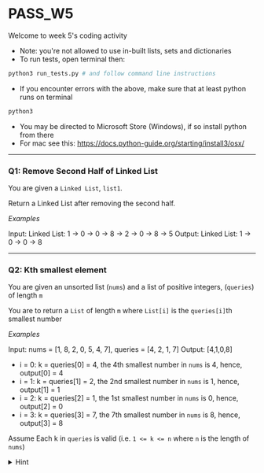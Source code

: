 # PASS_W5
Welcome to week 5's coding activity
- Note: you're not allowed to use in-built lists, sets and dictionaries
- To run tests, open terminal then:
```sh
python3 run_tests.py # and follow command line instructions
```

- If you encounter errors with the above, make sure that at least python runs on terminal
```sh
python3
```

- You may be directed to Microsoft Store (Windows), if so install python from there
- For mac see this: https://docs.python-guide.org/starting/install3/osx/

---

### Q1: Remove Second Half of Linked List
You are given a `Linked List`, `list1`.

Return a Linked List after removing the second half.

*Examples*

Input: Linked List: 1 -> 0 -> 0 -> 8 -> 2 -> 0 -> 8 -> 5
Output: Linked List: 1 -> 0 -> 0 -> 8 


---
### Q2: Kth smallest element 

You are given an unsorted list (`nums`) and a list of positive integers, (`queries`) of length `m`

You are to return a `List` of length `m` where `List[i]` is the `queries[i]`th smallest number

*Examples*

Input: nums = [1, 8, 2, 0, 5, 4, 7], queries = [4, 2, 1, 7]
Output: [4,1,0,8]
- i = 0: k = queries[0] = 4, the 4th smallest number in `nums` is 4, hence, output[0] = 4
- i = 1: k = queries[1] = 2, the 2nd smallest number in `nums` is 1, hence, output[1] = 1
- i = 2: k = queries[2] = 1, the 1st smallest number in `nums` is 0, hence, output[2] = 0
- i = 3: k = queries[3] = 7, the 7th smallest number in `nums` is 8, hence, output[3] = 8

Assume Each k in `queries` is valid (i.e. `1 <= k <= n` where `n` is the length of `nums`)

<details>
<summary>Hint</summary>
Think of a Data structure that stores the order of elements
</details>
